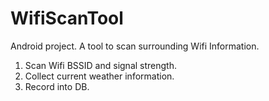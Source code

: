 # WifiScanTool
Android project. A tool to scan surrounding Wifi Information.<br />
1. Scan Wifi BSSID and signal strength.<br />
2. Collect current weather information.<br />
3. Record into DB.<br />
